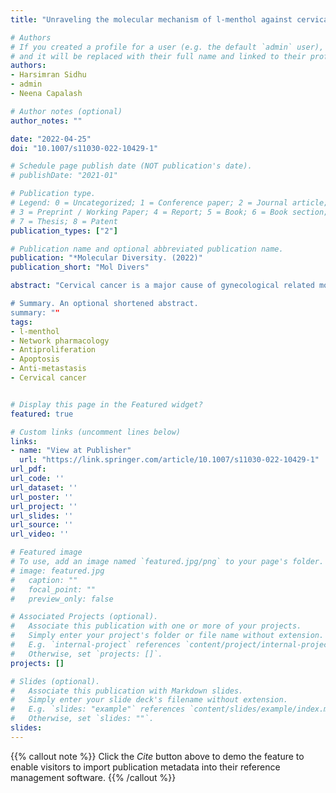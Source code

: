 ```yaml
---
title: "Unraveling the molecular mechanism of l-menthol against cervical cancer based on network pharmacology, molecular docking and in vitro analysis"

# Authors
# If you created a profile for a user (e.g. the default `admin` user), write the username (folder name) here 
# and it will be replaced with their full name and linked to their profile.
authors:
- Harsimran Sidhu
- admin
- Neena Capalash

# Author notes (optional)
author_notes: ""

date: "2022-04-25"
doi: "10.1007/s11030-022-10429-1"

# Schedule page publish date (NOT publication's date).
# publishDate: "2021-01"

# Publication type.
# Legend: 0 = Uncategorized; 1 = Conference paper; 2 = Journal article;
# 3 = Preprint / Working Paper; 4 = Report; 5 = Book; 6 = Book section;
# 7 = Thesis; 8 = Patent
publication_types: ["2"]

# Publication name and optional abbreviated publication name.
publication: "*Molecular Diversity. (2022)"
publication_short: "Mol Divers"

abstract: "Cervical cancer is a major cause of gynecological related mortalities in developing countries. Cisplatin, a potent chemotherapeutic agent used for treating advanced cervical cancer exhibits side effects and resistance development. The current study was aimed to investigate the repurposing of l-menthol as a potential therapeutic drug against cervical cancer. L-menthol was predicted to be non-toxic with good pharmacokinetic properties based on SwissADME and pkCSM analysis. Subsequently, 543 and 1664 targets of l-menthol and cervical cancer were identified using STITCH, BATMAN-TCM, PharmMapper and CTD databases. STRING and Cytoscape analysis of the merged protein–protein interaction network revealed 107 core targets of l- menthol against cervical cancer. M-CODE identified highly connected clusters between the core targets which through KEGG analysis were found to be enriched in pathways related to apoptosis and adherence junctions. Molecular docking showed that l- menthol targeted E6, E6AP and E7 onco-proteins of HPV that interact and inactivate TP53 and Rb1 in cervical cancer, respectively. Molecular docking also showed good binding affinity of l-menthol toward proteins associated with apoptosis and migration. Molecular dynamics simulation confirmed stability of the docked complexes. In vitro analysis confirmed that l-menthol was cytotoxic towards cervical cancer CaSki cells and altered expression of TP53, Rb1, CDKN1A, E2F1, NFKB1, Akt-1, caspase-3, CDH1 and MMP-2 genes identified through network pharmacology approach.

# Summary. An optional shortened abstract.
summary: ""
tags:
- l-menthol
- Network pharmacology
- Antiproliferation
- Apoptosis
- Anti-metastasis
- Cervical cancer


# Display this page in the Featured widget?
featured: true

# Custom links (uncomment lines below)
links:
- name: "View at Publisher"
  url: "https://link.springer.com/article/10.1007/s11030-022-10429-1"
url_pdf: 
url_code: ''
url_dataset: ''
url_poster: ''
url_project: ''
url_slides: ''
url_source: ''
url_video: ''

# Featured image
# To use, add an image named `featured.jpg/png` to your page's folder. 
# image: featured.jpg
#   caption: ""
#   focal_point: ""
#   preview_only: false

# Associated Projects (optional).
#   Associate this publication with one or more of your projects.
#   Simply enter your project's folder or file name without extension.
#   E.g. `internal-project` references `content/project/internal-project/index.md`.
#   Otherwise, set `projects: []`.
projects: []

# Slides (optional).
#   Associate this publication with Markdown slides.
#   Simply enter your slide deck's filename without extension.
#   E.g. `slides: "example"` references `content/slides/example/index.md`.
#   Otherwise, set `slides: ""`.
slides:
---
```


{{% callout note %}}
Click the *Cite* button above to demo the feature to enable visitors to import publication metadata into their reference management software.
{{% /callout %}}
